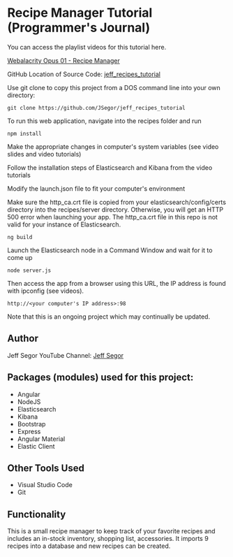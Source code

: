 # Recipe Manager Tutorial (Programmer's Journal)

You can access the playlist videos for this tutorial here. 

[Webalacrity Opus 01 - Recipe Manager](https://www.youtube.com/playlist?list=PLIhjKYKf766BWCM-0o5G6B-Jt5kJgisPk)

GitHub Location of Source Code: [jeff_recipes_tutorial](https://github.com/JSegor/jeff_recipes_tutorial)

Use git clone to copy this project from a DOS command line into your own directory:

`git clone https://github.com/JSegor/jeff_recipes_tutorial`

To run this web application, navigate into the recipes folder and run

`npm install`

Make the appropriate changes in computer's system variables (see video slides and video tutorials)

Follow the installation steps of Elasticsearch and Kibana from the video tutorials

Modify the launch.json file to fit your computer's environment

Make sure the http_ca.crt file is copied from your elasticsearch/config/certs directory into the recipes/server directory. Otherwise, you will get an HTTP 500 error when launching your app.  The http_ca.crt file in this repo is not valid for your instance of Elasticsearch. 

`ng build`

Launch the Elasticsearch node in a Command Window and wait for it to come up

`node server.js`

Then access the app from a browser using this URL, the IP address is found with ipconfig (see videos). 

`http://<your computer's IP address>:98`

Note that this is an ongoing project which may continually be updated. 

## Author

Jeff Segor
YouTube Channel: [Jeff Segor](https://www.youtube.com/user/jsegor)

## Packages (modules) used for this project:

- Angular
- NodeJS
- Elasticsearch
- Kibana
- Bootstrap
- Express
- Angular Material
- Elastic Client

## Other Tools Used

- Visual Studio Code
- Git

## Functionality

This is a small recipe manager to keep track of your favorite recipes and includes an in-stock inventory, shopping list, accessories.  It imports 9 recipes into a database and new recipes can be created. 